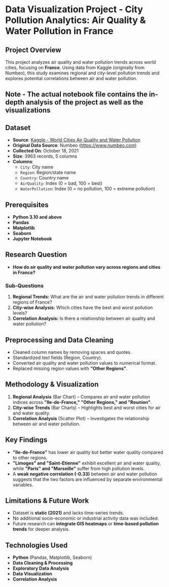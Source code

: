 # Data Visualization Project - City Pollution Analytics: Air Quality & Water Pollution in France 

## **Project Overview**
This project analyzes air quality and water pollution trends across world cities, focusing on **France**. Using data from Kaggle (originally from Numbeo), this study examines regional and city-level pollution trends and explores potential correlations between air and water pollution.

## **Note** - The actual notebook file contains the in-depth analysis of the project as well as the visualizations

## **Dataset**
- **Source**: [Kaggle - World Cities Air Quality and Water Pollution](https://www.kaggle.com/datasets/cityapiio/world-cities-air-quality-and-water-polution/data)
- **Original Data Source**: Numbeo (https://www.numbeo.com)
- **Collected On**: October 18, 2021
- **Size**: 3963 records, 5 columns
- **Columns**:
  - `City`: City name
  - `Region`: Region/state name
  - `Country`: Country name
  - `AirQuality`: Index (0 = bad, 100 = best)
  - `WaterPollution`: Index (0 = no pollution, 100 = extreme pollution)

## **Prerequisites**
- **Python 3.10 and above** 
- **Pandas**
- **Matplotlib**
- **Seaborn**
- **Jupyter Notebook**

## **Research Question**
- **How do air quality and water pollution vary across regions and cities in France?**

### **Sub-Questions**
1. **Regional Trends:** What are the air and water pollution trends in different regions of France?
2. **City-wise Analysis:** Which cities have the best and worst pollution levels?
3. **Correlation Analysis:** Is there a relationship between air quality and water pollution?

## **Preprocessing and Data Cleaning**
- Cleaned column names by removing spaces and quotes.
- Standardized text fields (Region, Country).
- Converted air quality and water pollution values to numerical format.
- Replaced missing region values with **"Other Regions"**.

## **Methodology & Visualization**
1. **Regional Analysis** (Bar Chart) – Compares air and water pollution indices across **"Ile-de-France," "Other Regions," and "Reunion"**.
2. **City-wise Trends** (Bar Charts) – Highlights best and worst cities for air and water quality.
3. **Correlation Analysis** (Scatter Plot) – Investigates the relationship between air and water pollution.

## **Key Findings**
- **"Ile-de-France"** has lower air quality but better water quality compared to other regions.
- **"Limoges" and "Saint-Etienne"** exhibit excellent air and water quality, while **"Paris" and "Marseille"** suffer from high pollution levels.
- A **weak negative correlation (-0.33)** between air and water pollution suggests that the two factors are influenced by separate environmental variables.

## **Limitations & Future Work**
- Dataset is **static (2021)** and lacks time-series trends.
- No additional socio-economic or industrial activity data was included.
- Future research can **integrate GIS heatmaps** or **time-based pollution trends** for deeper analysis.

## **Technologies Used**
- **Python** (Pandas, Matplotlib, Seaborn)
- **Data Cleaning & Processing**
- **Exploratory Data Analysis**
- **Data Visualization**
- **Correlation Analysis**


